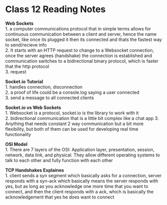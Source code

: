 # Class 12 Reading Notes

**Web Sockets**  
1\. a computer communications protocol that in simple terms allows for continuous communication between a client and server, hence the name socket, like once its plugged it then its connected and thats the fastest way to send/recieve info  
2\. It starts with an HTTP request to change to a Websocket connection, once the server agrees (handshake) the connection is established and communication switches to a bidirectional binary protocol, which is faster that the http protocol  
3\. request  

**Socket.io Tutorial**  
1\. handles connection, disconnection  
2\. a proof of life could be a console.log saying a user connected  
3\. send a message to all connected clients  

**Socket.io vs Web Sockets**  
1\. Websocket is a protocol, socket.io is the library to work with it  
2\. bidirectional communication that is a little bit complex like a chat app
3\. Anything that needs constant 2 way communication but a bit more flexibility, but both of them can be used for developing real time functionality  

**OSI Model**  
1\. There are 7 layers of the OSI: Application layer, presentation, session, network, data link, and physical. They allow different operating systems to talk to each other and fully function with each other  

**TCP Handshakes Explaines**  
1\. client sends a syn segment which basically asks for a connection, server responds with a syn-ack which basically means the server responds with yes, but as long as you acknowledge one more time that you want to connect, and then the client responds with a ack, which is basically the acknowledgement that yes he does want to connect  
